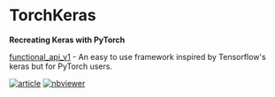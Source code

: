 # TorchKeras
**Recreating Keras with PyTorch**

[functional_api_v1](https://github.com/bipinKrishnan/torchkeras/blob/master/functional_api_v1.ipynb) - An easy to use framework inspired by Tensorflow's keras but for PyTorch users.

[![article](https://img.shields.io/badge/-article-blueviolet)](https://towardsdatascience.com/recreating-keras-functional-api-with-pytorch-cc2974f7143c?source=---------4----------------------------)  [![nbviewer](https://img.shields.io/badge/-nbviewer-blue)](https://nbviewer.jupyter.org/github/bipinKrishnan/torchkeras/blob/master/functional_api_v1.ipynb)
